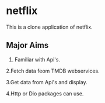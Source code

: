 # netflix

This is a clone application of netflix.

## Major Aims

1. Familiar with Api's.

2.Fetch data feom TMDB webservices.

3.Get data from Api's and display.

4.Http or Dio packages can use.

